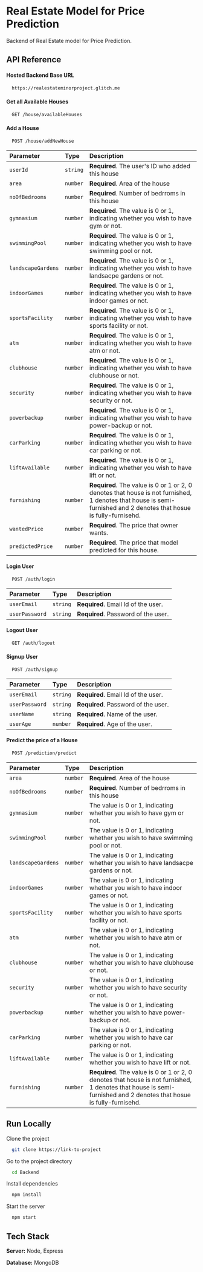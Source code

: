 
# Real Estate Model for Price Prediction

Backend of Real Estate model for Price Prediction.


## API Reference

#### Hosted Backend Base URL

```bash
  https://realestateminorproject.glitch.me
```

#### Get all Available Houses

```bash
  GET /house/availableHouses
```

#### Add a House

```bash
  POST /house/addNewHouse
```

| Parameter | Type     | Description                       |
| :-------- | :------- | :-------------------------------- |
| `userId`      | `string` | **Required**. The user's ID who added this house |
| `area`      | `number` | **Required**. Area of the house |
| `noOfBedrooms`      | `number` | **Required**. Number of bedrroms in this house |
| `gymnasium`      | `number` | **Required**. The value is 0 or 1, indicating whether you wish to have gym or not. |
| `swimmingPool`      | `number` | **Required**. The value is 0 or 1, indicating whether you wish to have swimming pool or not. |
| `landscapeGardens`      | `number` | **Required**. The value is 0 or 1, indicating whether you wish to have landsacpe gardens or not. |
| `indoorGames`      | `number` | **Required**. The value is 0 or 1, indicating whether you wish to have indoor games or not. |
| `sportsFacility`      | `number` | **Required**. The value is 0 or 1, indicating whether you wish to have sports facility or not. |
| `atm`      | `number` | **Required**. The value is 0 or 1, indicating whether you wish to have atm or not. |
| `clubhouse`      | `number` | **Required**. The value is 0 or 1, indicating whether you wish to have clubhouse or not. |
| `security`      | `number` | **Required**. The value is 0 or 1, indicating whether you wish to have security or not. |
| `powerbackup`      | `number` | **Required**. The value is 0 or 1, indicating whether you wish to have power-backup or not. |
| `carParking`      | `number` | **Required**. The value is 0 or 1, indicating whether you wish to have car parking or not. |
| `liftAvailable`      | `number` | **Required**. The value is 0 or 1, indicating whether you wish to have lift or not. |
| `furnishing`      | `number` | **Required**. The value is 0 or 1 or 2, 0 denotes that house is not furnished, 1 denotes that house is semi-furnished and 2 denotes that hosue is fully-furnisehd. |
| `wantedPrice`      | `number` | **Required**. The price that owner wants. |
| `predictedPrice`      | `number` | **Required**. The price that model predicted for this house. |

#### Login User

```bash
  POST /auth/login
```
| Parameter | Type     | Description                       |
| :-------- | :------- | :-------------------------------- |
| `userEmail`      | `string` | **Required**. Email Id of the user. |
| `userPassword`      | `string` | **Required**. Password of the user. |

#### Logout User

```bash
  GET /auth/logout
```

#### Signup User

```bash
  POST /auth/signup
```
| Parameter | Type     | Description                       |
| :-------- | :------- | :-------------------------------- |
| `userEmail`      | `string` | **Required**. Email Id of the user. |
| `userPassword`      | `string` | **Required**. Password of the user. |
| `userName`      | `string` | **Required**. Name of the user. |
| `userAge`      | `number` | **Required**. Age of the user. |



#### Predict the price of a House

```bash
  POST /prediction/predict
```

| Parameter | Type     | Description                       |
| :-------- | :------- | :-------------------------------- |
| `area`      | `number` | **Required**. Area of the house |
| `noOfBedrooms`      | `number` | **Required**. Number of bedrroms in this house |
| `gymnasium`      | `number` |  The value is 0 or 1, indicating whether you wish to have gym or not. |
| `swimmingPool`      | `number` | The value is 0 or 1, indicating whether you wish to have swimming pool or not. |
| `landscapeGardens`      | `number` |  The value is 0 or 1, indicating whether you wish to have landsacpe gardens or not. |
| `indoorGames`      | `number` |  The value is 0 or 1, indicating whether you wish to have indoor games or not. |
| `sportsFacility`      | `number` |  The value is 0 or 1, indicating whether you wish to have sports facility or not. |
| `atm`      | `number` | The value is 0 or 1, indicating whether you wish to have atm or not. |
| `clubhouse`      | `number` | The value is 0 or 1, indicating whether you wish to have clubhouse or not. |
| `security`      | `number` | The value is 0 or 1, indicating whether you wish to have security or not. |
| `powerbackup`      | `number` |  The value is 0 or 1, indicating whether you wish to have power-backup or not. |
| `carParking`      | `number` |  The value is 0 or 1, indicating whether you wish to have car parking or not. |
| `liftAvailable`      | `number` | The value is 0 or 1, indicating whether you wish to have lift or not. |
| `furnishing`      | `number` | **Required**. The value is 0 or 1 or 2, 0 denotes that house is not furnished, 1 denotes that house is semi-furnished and 2 denotes that hosue is fully-furnisehd. |


## Run Locally

Clone the project

```bash
  git clone https://link-to-project
```

Go to the project directory

```bash
  cd Backend
```

Install dependencies

```bash
  npm install
```

Start the server

```bash
  npm start
```


## Tech Stack

**Server:** Node, Express

**Database:** MongoDB



